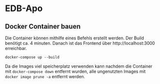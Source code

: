 # EDB-Apo

## Docker Container bauen
Die Container können mithilfe eines Befehls erstellt werden.
Der Build benötigt ca. 4 minuten.
Danach ist das Frontend über http://localhost:3000 erreichbar.
```
docker-compose up --build
```
Da die Images viel speicherplatz verwenden kann nachdem die Container mit `docker-compose down` entfernt wurden, alle ungenutzten Images mit `docker image prune -a` entfernt werden.
